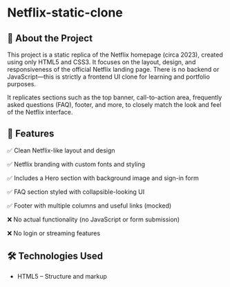 # Netflix-static-clone
## 📝 About the Project
This project is a static replica of the Netflix homepage (circa 2023), created using only HTML5 and CSS3. It focuses on the layout, design, and responsiveness of the official Netflix landing page. There is no backend or JavaScript—this is strictly a frontend UI clone for learning and portfolio purposes.

It replicates sections such as the top banner, call-to-action area, frequently asked questions (FAQ), footer, and more, to closely match the look and feel of the Netflix interface.
## 🚀 Features
✅ Clean Netflix-like layout and design

✅ Netflix branding with custom fonts and styling

✅ Includes a Hero section with background image and sign-in form

✅ FAQ section styled with collapsible-looking UI

✅ Footer with multiple columns and useful links (mocked)

❌ No actual functionality (no JavaScript or form submission)

❌ No login or streaming features

## 🛠️ Technologies Used
- HTML5 – Structure and markup
